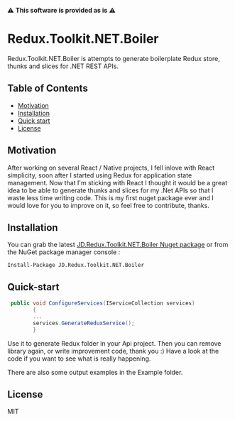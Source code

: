

:warning: **This software is provided as is** :warning:

# Redux.Toolkit.NET.Boiler

Redux.Toolkit.NET.Boiler is attempts to generate boilerplate Redux store, thunks and slices for .NET REST APIs.

## Table of Contents

- [Motivation](#motivation)
- [Installation](#installation)
- [Quick start](#quick-start)
- [License](#license)

## Motivation

After working on several React / Native projects, I fell inlove with React simplicity, soon after I started using Redux for application state management.
Now that I'm sticking with React I thought it would be a great idea to be able to generate thunks and slices for my .Net APIs so that I waste less time writing code.
This is my first nuget package ever and I would love for you to improve on it, so feel free to contribute, thanks.

## Installation

You can grab the latest [JD.Redux.Toolkit.NET.Boiler Nuget package](https://www.nuget.org/packages/JD.Redux.Toolkit.NET.Boiler/) or from the NuGet package manager console :

    Install-Package JD.Redux.Toolkit.NET.Boiler

## Quick-start

```C#
 public void ConfigureServices(IServiceCollection services)
        {
        ...
        services.GenerateReduxService();
        }
```
Use it to generate Redux folder in your Api project. Then you can remove library again, or write improvement code, thank you :)
Have a look at the code if you want to see what is really happening.

There are also some output examples in the Example folder.
## License

MIT